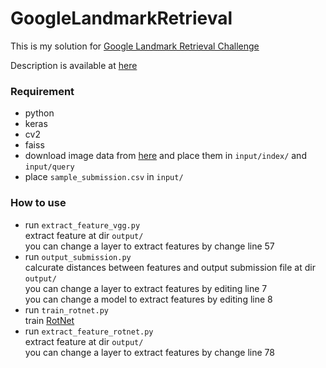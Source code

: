 # GoogleLandmarkRetrieval

This is my solution for [Google Landmark Retrieval Challenge](https://www.kaggle.com/c/landmark-retrieval-challenge/)

Description is available at [here](https://www.kaggle.com/c/landmark-retrieval-challenge/discussion/57245)

### Requirement
- python
- keras
- cv2
- faiss
- download image data from [here](https://www.kaggle.com/c/landmark-retrieval-challenge/discussion/56194)
and place them in `input/index/` and `input/query`  
- place `sample_submission.csv` in `input/`

### How to use
- run `extract_feature_vgg.py`  
  extract feature at dir `output/`  
  you can change a layer to extract features by change line 57   
- run `output_submission.py`  
  calcurate distances between features and output submission file at dir `output/`  
  you can change a layer to extract features by editing line 7  
  you can change a model to extract features by editing line 8  
- run `train_rotnet.py`  
  train [RotNet](https://openreview.net/forum?id=S1v4N2l0-)
- run `extract_feature_rotnet.py`  
  extract feature at dir `output/`  
  you can change a layer to extract features by change line 78 
  

